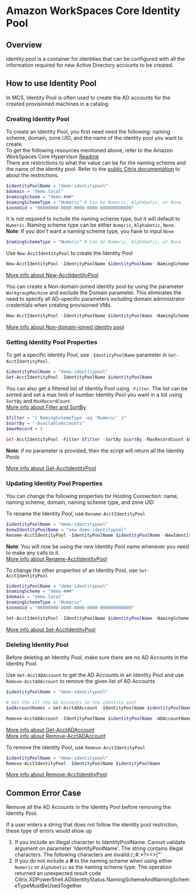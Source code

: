 # Amazon WorkSpaces Core Identity Pool
## Overview
Identity pool is a container for identities that can be configured with all the information required for new Active Directory accounts to be created.

## How to use Identity Pool
In MCS, Identity Pool is often used to create the AD accounts for the created provisioned machines in a catalog.

### Creating Identity Pool
To create an Identity Pool, you first need need the following: naming scheme, domain, zone UID, and the name of the identity pool you want to create.<br>
To get the following resources mentioned above, refer to the Amazon WorkSpaces Core Hypervisor [Readme](../README.md)<br>
There are restrictions to what the value can be for the naming scheme and the name of the identity pool. Refer to the [public Citrix documentation](https://developer-docs.citrix.com/en-us/citrix-daas-sdk/adidentity/new-acctidentitypool#parameters) to about the restrictions.
```powershell
$identityPoolName = "demo-identitypool"
$domain = "demo.local"
$namingScheme = "demo-###"
$namingSchemeType = "Numeric" # Can be Numeric, Alphabetic, or None
$zoneUid = "00000000-0000-0000-0000-000000000000"
```
It is not required to include the naming scheme type, but it will default to `Numeric`. Naming scheme type can be either `Numeric`, `Alphabetic`, `None`. **Note**: If you don't want a naming scheme type, you have to input `None`
```powershell
$namingSchemeType = "Numeric" # Can be Numeric, Alphabetic, or None
```
Use `New-AcctIdentityPool` to create the Identity Pool
```powershell
New-AcctIdentityPool -IdentityPoolName $identityPoolName -NamingScheme $namingScheme -NamingSchemeType $namingSchemeType -Domain $domain -ZoneUid $zoneUid
```
[More info about New-AcctIdentityPool](https://developer-docs.citrix.com/en-us/citrix-daas-sdk/adidentity/new-acctidentitypool)

You can create a Non-domain-joined identity pool by using the parameter `WorkgroupMachine` and exclude the Domain parameter. This eliminates the need to specify all AD-specific parameters including domain administrator credentials when creating provisioned VMs.
```powershell
New-AcctIdentityPool -IdentityPoolName $identityPoolName -NamingScheme $namingScheme -NamingSchemeType $namingSchemeType -ZoneUid $zoneUid -WorkgroupMachine
```

[More info about Non-domain-joined identity pool](https://docs.citrix.com/en-us/citrix-daas/install-configure/machine-identities/non-domain-joined)

### Getting Identity Pool Properties
To get a specific Identity Pool, use `-IdentityPoolName` parameter in `Get-AcctIdentityPool`.
```powershell
$identityPoolName = "demo-identitypool"
Get-AcctIdentityPool -IdentityPoolName $identityPoolName
```
You can also get a filtered list of Identity Pool using `-Filter`. The list can be sorted and set a max limit of number Identity Pool you want in a list using `SortBy` and `MaxRecordCount`. <br> [More info about Filter and SortBy](https://developer-docs.citrix.com/en-us/citrix-virtual-apps-desktops-sdk/current-release/adidentity/about_acct_filtering)
```powershell
$filter = "{ NamingSchemeType -eq 'Numeric' }"
$sortBy = "-AvailableAccounts"
$maxRecord = 5

Get-AcctIdentityPool -Filter $filter -SortBy $sortBy -MaxRecordCount $maxRecord
```
**Note**: if no parameter is provided, then the script will return all the Identity Pools

[More info about Get-AcctIdentityPool](https://developer-docs.citrix.com/en-us/citrix-daas-sdk/adidentity/get-acctidentitypool)

### Updating Identity Pool Properties
You can change the following properties for Hosting Connection: name, naming scheme, domain, naming scheme type, and zone UID

To rename the Identity Pool, use `Rename-AcctIdentityPool`
```powershell
$identityPoolName = "demo-identitypool"
$newIdentityPoolName = "new-demo-identitypool"
Rename-AcctIdentityPool -IdentityPoolName $identityPoolName -NewIdentityPoolName $newIdentityPoolName
```
**Note**: You will now be using the new Identity Pool name whenever you need to make any calls to it.<br>
[More info about Rename-AcctIdentityPool](https://developer-docs.citrix.com/en-us/citrix-daas-sdk/adidentity/rename-acctidentitypool)

To change the other properties of an Identity Pool, use `Set-AcctIdentityPool`
```powershell
$identityPoolName = "demo-identitypool"
$namingScheme = "demo-###"
$domain = "demo.local"
$namingSchemeType = "Numeric"
$zoneUid = "00000000-0000-0000-0000-000000000000"

Set-AcctIdentityPool -IdentityPoolName $identityPoolName -NamingScheme $namingScheme -NamingSchemeType $namingSchemeType -Domain $domain -ZoneUid $zoneUid
```
[More info about Set-AcctIdentityPool](https://developer-docs.citrix.com/en-us/citrix-daas-sdk/adidentity/set-acctidentitypool)

### Deleting Identity Pool
Before deleting an Identity Pool, make sure there are no AD Accounts in the Identity Pool.

Use `Get-AcctADAccount` to get the AD Accounts in an Identity Pool and use `Remove-AcctADAccount` to remove the given list of AD Accounts
```powershell
$identityPoolName = "demo-identitypool"

# Get the all the AD Accounts in the identity pool
$adAccountNames = Get-AcctADAccount -IdentityPoolName $identityPoolName | Select-Object -ExpandProperty ADAccountName

Remove-AcctADAccount -IdentityPoolName $identityPoolName -ADAccountName $adAccountNames
```
[More info about Get-AcctADAccount](https://developer-docs.citrix.com/en-us/citrix-daas-sdk/adidentity/get-acctadaccount)<br>
[More info about Remove-AcctADAccount](https://developer-docs.citrix.com/en-us/citrix-daas-sdk/adidentity/remove-acctadaccount)<br>

To remove the Identity Pool, use `Remove-AcctIdentityPool`
```powershell
$identityPoolName = "demo-identitypool"
Remove-AcctIdentityPool -IdentityPoolName $identityPoolName
```
[More info about Remove-AcctIdentityPool](https://developer-docs.citrix.com/en-us/citrix-daas-sdk/adidentity/remove-acctidentitypool)

## Common Error Case
Remove all the AD Accounts in the Identity Pool before removing the Identity Pool.

If a user enters a string that does not follow the identity pool restriction, these type of errors would show up
1. If you include an illegal character to IdentityPoolName: Cannot validate argument on parameter 'IdentityPoolName'. The string contains illegal characters. The following characters are invalid:\/;:#.*?=<>|[]()"'
2. If you do not include a **#** to the naming scheme when using either `Numeric` or `Alphabetic` as the naming scheme type: The operation returned an unexpected result code Citrix.XDPowerShell.ADIdentityStatus.NamingSchemeAndNamingSchemeTypeMustBeUsedTogether